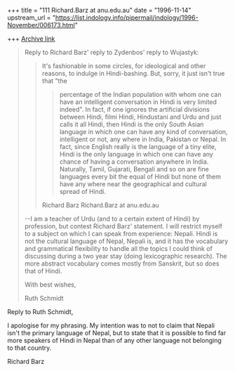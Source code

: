 +++
title = "111 Richard.Barz at anu.edu.au"
date = "1996-11-14"
upstream_url = "https://list.indology.info/pipermail/indology/1996-November/006173.html"

+++
[Archive link](https://list.indology.info/pipermail/indology/1996-November/006173.html)

>Reply to Richard Barz' reply to Zydenbos' reply to Wujastyk:
>
>>It's fashionable in some circles, for ideological and other reasons, to
>>indulge in Hindi-bashing.  But, sorry, it just isn't true that "the
>>>percentage of the Indian population with whom one can have an intelligent
>>>conversation in Hindi is very limited indeed".  In fact, if one ignores
>>>the artificial divisions between Hindi, filmi Hindi, Hindustani and Urdu
>>>and just calls it all Hindi, then Hindi is the only South Asian language
>>>in which one can have any kind of conversation, intelligent or not, any
>>>where in India, Pakistan or Nepal.  In fact, since English really is the
>>>language of a tiny elite, Hindi is the only language in which one can have
>>>any chance of having a conversation anywhere in India.  Naturally, Tamil,
>>>Gujarati, Bengali and so on are fine languages every bit the equal of
>>>Hindi but none of them have any where near the geographical and cultural
>>>spread of Hindi.
>>
>>Richard Barz
>>Richard.Barz at anu.edu.au
>
>--I am a teacher of Urdu (and to a certain extent of Hindi) by profession,
>but contest Richard Barz' statement. I will restrict myself to a subject on
>which I can speak from experience: Nepali. Hindi is not the cultural
>language of Nepal, Nepali is, and it has the vocabulary and grammatical
>flexibility to handle all the topics I could think of discussing during a
>two year stay (doing lexicographic research). The more abstract vocabulary
>comes mostly from Sanskrit, but so does that of Hindi.
>
>With best wishes,
>
>Ruth Schmidt

Reply to Ruth Schmidt,

I apologise for my phrasing.  My intention was to not to claim that Nepali
isn't the primary language of Nepal, but to state that it is possible to
find far more speakers of Hindi in Nepal than of any other language not
belonging to that country.

Richard Barz






